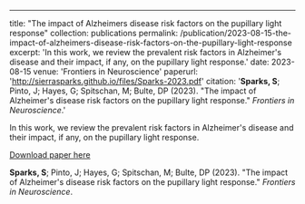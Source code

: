 ---
title: "The impact of Alzheimers disease risk factors on the pupillary light response"
collection: publications
permalink: /publication/2023-08-15-the-impact-of-alzheimers-disease-risk-factors-on-the-pupillary-light-response
excerpt: 'In this work, we review the prevalent risk factors in Alzheimer's disease and their impact, if any, on the pupillary light response.'
date: 2023-08-15
venue: 'Frontiers in Neuroscience'
paperurl: 'http://sierrasparks.github.io/files/Sparks-2023.pdf'
citation: '<b>Sparks, S</b>; Pinto, J; Hayes, G; Spitschan, M; Bulte, DP (2023). &quot;The impact of Alzheimer's disease risk factors on the pupillary light response.&quot; <i>Frontiers in Neuroscience</i>.'

In this work, we review the prevalent risk factors in Alzheimer's disease and their impact, if any, on the pupillary light response.

[Download paper here](http://sierrasparks.github.io/files/Sparks-2023.pdf)

<b>Sparks, S</b>; Pinto, J; Hayes, G; Spitschan, M; Bulte, DP (2023). &quot;The impact of Alzheimer's disease risk factors on the pupillary light response.&quot; <i>Frontiers in Neuroscience</i>.
